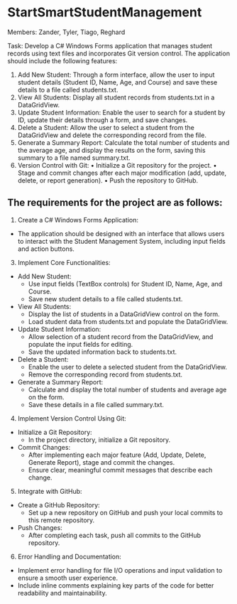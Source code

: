 # StartSmartStudentManagement
Members: Zander, Tyler, Tiago, Reghard

Task: Develop a C# Windows Forms application that manages student records using text files and incorporates Git version control. The application should include the following features:
1. Add New Student: Through a form interface, allow the user to input student details (Student ID, Name, Age, and Course) and save these details to a file called students.txt.
2. View All Students: Display all student records from students.txt in a DataGridView.
3. Update Student Information: Enable the user to search for a student by ID, update their details through a form, and save changes.
4. Delete a Student: Allow the user to select a student from the DataGridView and delete the corresponding record from the file.
5. Generate a Summary Report: Calculate the total number of students and the average age, and display the results on the form, saving this summary to a file named summary.txt.
6. Version Control with Git:
  • Initialize a Git repository for the project.
  • Stage and commit changes after each major modification (add, update, delete, or report generation).
  • Push the repository to GitHub.

## The requirements for the project are as follows:
1. Create a C# Windows Forms Application:
- The application should be designed with an interface that allows users to interact with the Student Management System, including input fields and action buttons.
3. Implement Core Functionalities:
- Add New Student:
  - Use input fields (TextBox controls) for Student ID, Name, Age, and Course.
  - Save new student details to a file called students.txt.
- View All Students:
  - Display the list of students in a DataGridView control on the form.
  - Load student data from students.txt and populate the DataGridView.
- Update Student Information:
  - Allow selection of a student record from the DataGridView, and populate the input fields for editing.
  - Save the updated information back to students.txt.
- Delete a Student:
  - Enable the user to delete a selected student from the DataGridView.
  - Remove the corresponding record from students.txt.
- Generate a Summary Report:
  - Calculate and display the total number of students and average age on the form.
  - Save these details in a file called summary.txt.
4. Implement Version Control Using Git:
- Initialize a Git Repository:
  - In the project directory, initialize a Git repository.
- Commit Changes:
  - After implementing each major feature (Add, Update, Delete, Generate Report), stage and commit the changes.
  - Ensure clear, meaningful commit messages that describe each change.
5. Integrate with GitHub:
- Create a GitHub Repository:
  - Set up a new repository on GitHub and push your local commits to this remote repository.
- Push Changes:
  - After completing each task, push all commits to the GitHub repository.
6. Error Handling and Documentation:
- Implement error handling for file I/O operations and input validation to ensure a smooth user experience.
- Include inline comments explaining key parts of the code for better readability and maintainability.
